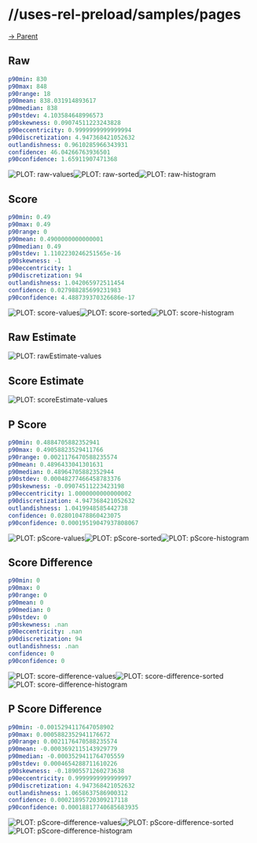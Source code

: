 
# //uses-rel-preload/samples/pages

[→ Parent](../..)


## Raw


```yaml
p90min: 830
p90max: 848
p90range: 18
p90mean: 838.031914893617
p90median: 838
p90stdev: 4.103584648996573
p90skewness: 0.09074511223243828
p90eccentricity: 0.9999999999999994
p90discretization: 4.947368421052632
outlandishness: 0.9610285966343931
confidence: 46.04266763936501
p90confidence: 1.65911907471368

```

![PLOT: raw-values](./raw/values.svg)![PLOT: raw-sorted](./raw/sorted.svg)![PLOT: raw-histogram](./raw/histogram.svg)
## Score


```yaml
p90min: 0.49
p90max: 0.49
p90range: 0
p90mean: 0.4900000000000001
p90median: 0.49
p90stdev: 1.1102230246251565e-16
p90skewness: -1
p90eccentricity: 1
p90discretization: 94
outlandishness: 1.042065972511454
confidence: 0.027988285699231983
p90confidence: 4.488739370326686e-17

```

![PLOT: score-values](./score/values.svg)![PLOT: score-sorted](./score/sorted.svg)![PLOT: score-histogram](./score/histogram.svg)
## Raw Estimate

![PLOT: rawEstimate-values](./rawEstimate/values.svg)
## Score Estimate

![PLOT: scoreEstimate-values](./scoreEstimate/values.svg)
## P Score


```yaml
p90min: 0.4884705882352941
p90max: 0.49058823529411766
p90range: 0.0021176470588235574
p90mean: 0.4896433041301631
p90median: 0.48964705882352944
p90stdev: 0.00048277466458783376
p90skewness: -0.09074511223423198
p90eccentricity: 1.0000000000000002
p90discretization: 4.947368421052632
outlandishness: 1.0419948585442738
confidence: 0.028010478860423075
p90confidence: 0.00019519047937808067

```

![PLOT: pScore-values](./pScore/values.svg)![PLOT: pScore-sorted](./pScore/sorted.svg)![PLOT: pScore-histogram](./pScore/histogram.svg)
## Score Difference


```yaml
p90min: 0
p90max: 0
p90range: 0
p90mean: 0
p90median: 0
p90stdev: 0
p90skewness: .nan
p90eccentricity: .nan
p90discretization: 94
outlandishness: .nan
confidence: 0
p90confidence: 0

```

![PLOT: score-difference-values](./score-difference/values.svg)![PLOT: score-difference-sorted](./score-difference/sorted.svg)![PLOT: score-difference-histogram](./score-difference/histogram.svg)
## P Score Difference


```yaml
p90min: -0.0015294117647058902
p90max: 0.0005882352941176672
p90range: 0.0021176470588235574
p90mean: -0.0003692115143929779
p90median: -0.0003529411764705559
p90stdev: 0.0004654288711610226
p90skewness: -0.18905571260273638
p90eccentricity: 0.9999999999999997
p90discretization: 4.947368421052632
outlandishness: 1.0658637586900312
confidence: 0.00021895720309217118
p90confidence: 0.00018817740685683935

```

![PLOT: pScore-difference-values](./pScore-difference/values.svg)![PLOT: pScore-difference-sorted](./pScore-difference/sorted.svg)![PLOT: pScore-difference-histogram](./pScore-difference/histogram.svg)